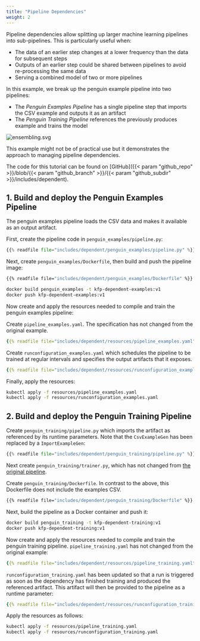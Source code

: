 ```yaml
---
title: "Pipeline Dependencies"
weight: 2
---
```


Pipeline dependencies allow splitting up larger machine learning pipelines into sub-pipelines. This is particularly useful when:
- The data of an earlier step changes at a lower frequency than the data for subsequent steps
- Outputs of an earlier step could be shared between pipelines to avoid re-processing the same data
- Serving a combined model of two or more pipelines

In this example, we break up the penguin example pipeline into two pipelines:
- The *Penguin Examples Pipeline* has a single pipeline step that imports the CSV example and outputs it as an artifact
- The *Penguin Training Pipeline* references the previously produces example and trains the model

![ensembling.svg](/images/ensembling.svg)

This example might not be of practical use but it demonstrates the approach to managing pipeline dependencies.

The code for this tutorial can be found on [GitHub]({{< param "github_repo" >}}/blob/{{< param "github_branch" >}}/{{< param "github_subdir" >}}/includes/dependent).

## 1. Build and deploy the Penguin Examples Pipeline

The penguin examples pipeline loads the CSV data and makes it available as an output artifact.

First, create the pipeline code in `penguin_examples/pipeline.py`:

```python
{{% readfile file="includes/dependent/penguin_examples/pipeline.py" %}}
```

Next, create `penguin_examples/Dockerfile`, then build and push the pipeline image:

```dockerfile
{{% readfile file="includes/dependent/penguin_examples/Dockerfile" %}}
```

```bash
docker build penguin_examples -t kfp-dependent-examples:v1
docker push kfp-dependent-examples:v1
```

Now create and apply the resources needed to compile and train the penguin examples pipeline:

Create `pipeline_examples.yaml`. The specification has not changed from the original example.

```yaml
{{% readfile file="includes/dependent/resources/pipeline_examples.yaml" %}}
```

Create `runconfiguration_examples.yaml` which schedules the pipeline to be trained at regular intervals and specifies the output artifacts that it exposes.
```yaml
{{% readfile file="includes/dependent/resources/runconfiguration_examples.yaml" %}}
```

Finally, apply the resources:

```bash
kubectl apply -f resources/pipeline_examples.yaml
kubectl apply -f resources/runconfiguration_examples.yaml
```

## 2. Build and deploy the Penguin Training Pipeline

Create `penguin_training/pipeline.py` which imports the artifact as referenced by its runtime parameters. Note that the `CsvExampleGen` has been replaced by a `ImportExampleGen`:

```python
{{% readfile file="includes/dependent/penguin_training/pipeline.py" %}}
```

Next create `penguin_training/trainer.py`, which has not changed from [the original pipeline](../pipeline_training/).

Create `penguin_training/Dockerfile`. In contrast to the above, this Dockerfile does not include the examples CSV.

```dockerfile
{{% readfile file="includes/dependent/penguin_training/Dockerfile" %}}
```

Next, build the pipeline as a Docker container and push it:

```bash
docker build penguin_training -t kfp-dependent-training:v1
docker push kfp-dependent-training:v1
```

Now create and apply the resources needed to compile and train the penguin training pipeline.
`pipeline_training.yaml` has not changed from the original example:
```yaml
{{% readfile file="includes/dependent/resources/pipeline_training.yaml" %}}
```

`runconfiguration_training.yaml` has been updated so that a run is triggered as soon as the dependency has finished training and produced the referenced artifact. This artifact will then be provided to the pipeline as a runtime parameter:

```yaml
{{% readfile file="includes/dependent/resources/runconfiguration_training.yaml" %}}
```

Apply the resources as follows:

```bash
kubectl apply -f resources/pipeline_training.yaml
kubectl apply -f resources/runconfiguration_training.yaml
```
